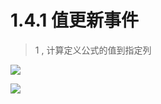 # 1.4.1 值更新事件

> 1 , 计算定义公式的值到指定列

![](http://pc1pao5ui.bkt.clouddn.com/20180723061407.jpg)

![](http://pc1pao5ui.bkt.clouddn.com/20180723061502.jpg)
